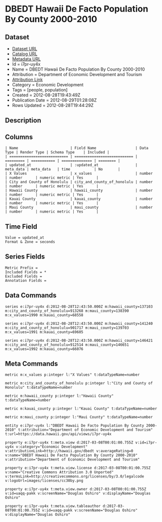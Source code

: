 # DBEDT Hawaii De Facto Population By County 2000-2010

## Dataset

* [Dataset URL](https://data.hawaii.gov/api/views/i7pr-uy4x/rows.json?max_rows=100)
* [Catalog URL](https://catalog.data.gov/dataset/dbedt-hawaii-de-facto-population-by-county-2000-2010-a67b7)
* [Metadata URL](https://data.hawaii.gov/api/views/i7pr-uy4x)
* Id = i7pr-uy4x
* Name = DBEDT Hawaii De Facto Population By County 2000-2010
* Attribution = Department of Economic Development and Tourism
* [Attribution Link](http://hawaii.gov/dbedt)
* Category = Economic Development
* Tags = [people, population]
* Created = 2012-08-28T19:43:49Z
* Publication Date = 2012-08-29T01:28:08Z
* Rows Updated = 2012-08-28T19:44:29Z

## Description



## Columns

```ls
| Name                        | Field Name                  | Data Type | Render Type | Schema Type    | Included | 
| =========================== | =========================== | ========= | =========== | ============== | ======== | 
| updated_at                  | :updated_at                 | meta_data | meta_data   | time           | No       | 
| X Values                    | x_values                    | number    | number      | numeric metric | Yes      | 
| City and County of Honolulu | city_and_county_of_honolulu | number    | number      | numeric metric | Yes      | 
| Hawaii County               | hawaii_county               | number    | number      | numeric metric | Yes      | 
| Kauai County                | kauai_county                | number    | number      | numeric metric | Yes      | 
| Maui County                 | maui_county                 | number    | number      | numeric metric | Yes      | 
```

## Time Field

```ls
Value = updated_at
Format & Zone = seconds
```

## Series Fields

```ls
Metric Prefix = 
Included Fields = *
Excluded Fields = 
Annotation Fields = 
```

## Data Commands

```ls
series e:i7pr-uy4x d:2012-08-28T12:43:50.000Z m:hawaii_county=137103 m:city_and_county_of_honolulu=913268 m:maui_county=138390 m:x_values=1990 m:kauai_county=68558

series e:i7pr-uy4x d:2012-08-28T12:43:50.000Z m:hawaii_county=141240 m:city_and_county_of_honolulu=901717 m:maui_county=139703 m:x_values=1991 m:kauai_county=69605

series e:i7pr-uy4x d:2012-08-28T12:43:50.000Z m:hawaii_county=146421 m:city_and_county_of_honolulu=912514 m:maui_county=146651 m:x_values=1992 m:kauai_county=66076
```

## Meta Commands

```ls
metric m:x_values p:integer l:"X Values" t:dataTypeName=number

metric m:city_and_county_of_honolulu p:integer l:"City and County of Honolulu" t:dataTypeName=number

metric m:hawaii_county p:integer l:"Hawaii County" t:dataTypeName=number

metric m:kauai_county p:integer l:"Kauai County" t:dataTypeName=number

metric m:maui_county p:integer l:"Maui County" t:dataTypeName=number

entity e:i7pr-uy4x l:"DBEDT Hawaii De Facto Population By County 2000-2010" t:attribution="Department of Economic Development and Tourism" t:url=https://data.hawaii.gov/api/views/i7pr-uy4x

property e:i7pr-uy4x t:meta.view d:2017-03-08T00:01:00.755Z v:id=i7pr-uy4x v:category="Economic Development" v:attributionLink=http://hawaii.gov/dbedt v:averageRating=0 v:name="DBEDT Hawaii De Facto Population By County 2000-2010" v:attribution="Department of Economic Development and Tourism"

property e:i7pr-uy4x t:meta.view.license d:2017-03-08T00:01:00.755Z v:name="Creative Commons Attribution 3.0 Unported" v:termsLink=http://creativecommons.org/licenses/by/3.0/legalcode v:logoUrl=images/licenses/cc30by.png

property e:i7pr-uy4x t:meta.view.owner d:2017-03-08T00:01:00.755Z v:id=uaqq-pakk v:screenName="Douglas Oshiro" v:displayName="Douglas Oshiro"

property e:i7pr-uy4x t:meta.view.tableauthor d:2017-03-08T00:01:00.755Z v:id=uaqq-pakk v:screenName="Douglas Oshiro" v:displayName="Douglas Oshiro"
```
